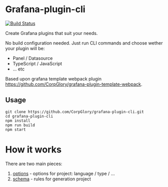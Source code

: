 # Grafana-plugin-cli

[![Build Status](https://travis-ci.org/CorpGlory/grafana-plugin-cli.svg?branch=master)](https://travis-ci.org/CorpGlory/grafana-plugin-cli)

Create Grafana plugins that suit your needs.

No build configuration needed. 
Just run CLI commands and choose wether your plugin will be:
- Panel / Datasource
- TypeScript / JavaScript
- ... etc

Based upon grafana template webpack plugin https://github.com/CorpGlory/grafana-plugin-template-webpack.


## Usage

```
git clone https://github.com/CorpGlory/grafana-plugin-cli.git
cd grafana-plugin-cli
npm install
npm run build
npm start
```

# How it works

There are two main pieces:
1. [options](/src/template_options.ts) - options for project: language / type / ...
2. [schema](/src/project_schema/index.ts) - rules for generation project